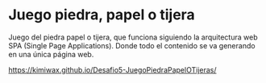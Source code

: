 # Juego piedra, papel o tijera
Juego del piedra papel o tijera, que funciona siguiendo la arquitectura web SPA (Single Page Applications).
Donde todo el contenido se va generando en una única página web.

https://kimiwax.github.io/Desafio5-JuegoPiedraPapelOTijeras/
